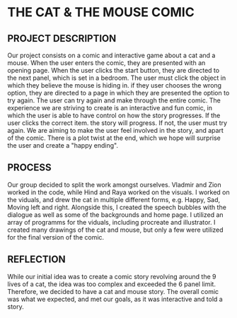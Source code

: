 # THE CAT & THE MOUSE COMIC

## PROJECT DESCRIPTION 

Our project consists on a comic and interactive game about a cat and a mouse. When the user enters the comic, they are presented with an opening page. When the user clicks the start button, they are directed to the next panel, which is set in a bedroom. The user must click the object in which they believe the mouse is hiding in. if they user chooses the wrong option, they are directed to a page in which they are presented the option to try again. The user can try again and make through the entire comic. The experience we are striving to create is an interactive and fun comic, in which the user is able to have control on how the story progresses. If the user clicks the correct item. the story will progress. If not, the user must try again. We are aiming to make the user feel involved in the story, and apart of the comic. There is a plot twist at the end, which we hope will surprise the user and create a "happy ending". 

## PROCESS 

Our group decided to split the work amongst ourselves. Vladmir and Zion worked in the code, while Hind and Raya worked on the visuals. I worked on the viduals, and drew the cat in multiple different forms, e.g. Happy, Sad, Moving left and right. Alongside this, I created the speech bubbles with the dialogue as well as some of the backgrounds and home page. I utilized an array of programms for the viduals, including procreate and illustrator. I created many drawings of the cat and mouse, but only a few were utilized for the final version of the comic. 

## REFLECTION 

While our initial idea was to create a comic story revolving around the 9 lives of a cat, the idea was too complex and exceeded the 6 panel limit. Therefore, we decided to have a cat and mouse story. The overall comic was what we expected, and met our goals, as it was interactive and told a story. 
